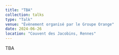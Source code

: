 ```yaml
---
title: "TBA"
collection: talks
type: "Talk"
venue: "Évènement organisé par le Groupe Orange"
date: 2024-06-26
location: "Couvent des Jacobins, Rennes"
---
```


TBA
